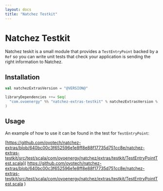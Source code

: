 ```yaml
---
layout: docs
title: "Natchez Testkit"
---
```


# Natchez Testkit

Natchez teskit is a small module that provides a `TestEntryPoint`  backed by a `Ref` so you can write unit tests
that check your application is sending the right information to Natchez.

## Installation

```scala
val natchezExtrasVersion = "@VERSION@"

libraryDependencies ++= Seq(
  "com.ovoenergy" %% "natchez-extras-testkit" % natchezExtrasVersion % Test
)
```

## Usage

An example of how to use it can be found in the test for `TestEntryPoint`:

[https://github.com/ovotech/natchez-extras/blob/640bc00c3f652596e1e8ff8e88f17735d751cc8e/natchez-extras-testkit/src/test/scala/com/ovoenergy/natchez/extras/testkit/TestEntryPointTest.scala](
https://github.com/ovotech/natchez-extras/blob/640bc00c3f652596e1e8ff8e88f17735d751cc8e/natchez-extras-testkit/src/test/scala/com/ovoenergy/natchez/extras/testkit/TestEntryPointTest.scala
)

